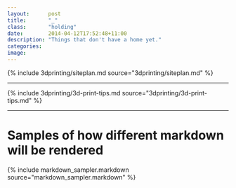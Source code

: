 ```yaml
---
layout:      post
title:       "_"
class:       "holding"
date:        2014-04-12T17:52:48+11:00
description: "Things that don't have a home yet."
categories:
image:
---
```


{% include 3dprinting/siteplan.md source="3dprinting/siteplan.md" %}

---

{% include 3dprinting/3d-print-tips.md source="3dprinting/3d-print-tips.md" %}

---

# Samples of how different markdown will be rendered

{% include markdown_sampler.markdown source="markdown_sampler.markdown" %}
